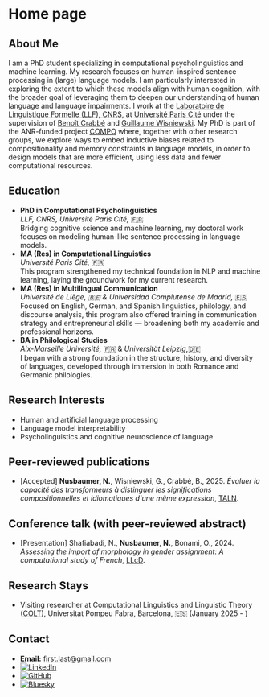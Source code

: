 # Home page

## About Me
I am a PhD student specializing in computational psycholinguistics and machine learning. My research focuses on human-inspired sentence processing in (large) language models. I am particularly interested in exploring the extent to which these models align with human cognition, with the broader goal of leveraging them to deepen our understanding of human language and language impairments. I work at the [Laboratoire de Linguistique Formelle (LLF), CNRS](http://www.llf.cnrs.fr/fr/presentation), at [Université Paris Cité](https://u-paris.fr) under the supervision of [Benoît Crabbé](https://scholar.google.com/citations?user=9vyYVd0AAAAJ&hl=fr&oi=ao) and [Guillaume Wisniewski](https://scholar.google.com/citations?user=knVG9GIAAAAJ&hl=fr&oi=ao). My PhD is part of the ANR-funded project [COMPO](https://anr-compo.github.io) where, together with other research groups, we explore ways to embed inductive biases related to compositionality and memory constraints in language models, in order to design models that are more efficient, using less data and fewer computational resources.

## Education
- **PhD in Computational Psycholinguistics** <br>
  _LLF, CNRS, Université Paris Cité,_ 🇫🇷 <br>
  Bridging cognitive science and machine learning, my doctoral work focuses on modeling human-like sentence processing in language models.
- **MA (Res) in Computational Linguistics** <br>
  _Université Paris Cité,_ 🇫🇷<br>
  This program strengthened my technical foundation in NLP and machine learning, laying the groundwork for my current research.
- **MA (Res) in Multilingual Communication** <br>
  _Université de Liège, 🇧🇪 & Universidad Complutense de Madrid,_ 🇪🇸<br>
  Focused on English, German, and Spanish linguistics, philology, and discourse analysis, this program also offered training in communication strategy and entrepreneurial skills — broadening both my academic and professional horizons.
- **BA in Philological Studies** <br>
  _Aix-Marseille Université,_ 🇫🇷 & _Universität Leipzig_,🇩🇪<br>
  I began with a strong foundation in the structure, history, and diversity of languages, developed through immersion in both Romance and Germanic philologies.

## Research Interests
- Human and artificial language processing
- Language model interpretability
- Psycholinguistics and cognitive neuroscience of language

## Peer-reviewed publications
- [Accepted] **Nusbaumer, N.**, Wisniewski, G., Crabbé, B., 2025. _Évaluer la capacité des transformeurs à distinguer les significations compositionnelles et idiomatiques d'une même expression_, [TALN](https://coria-taln-2025.lis-lab.fr).

## Conference talk (with peer-reviewed abstract)
- [Presentation] Shafiabadi, N., **Nusbaumer, N.**, Bonami, O., 2024. _Assessing the import of morphology in gender assignment: A computational study of French_, [LLcD](https://llcd2024.sciencesconf.org).

## Research Stays
- Visiting researcher at Computational Linguistics and Linguistic Theory ([COLT](https://www.upf.edu/web/colt)), Universitat Pompeu Fabra, Barcelona, 🇪🇸 (January 2025 - ) 

## Contact
- **Email:** first.last@gmail.com
- [![LinkedIn](https://img.shields.io/badge/LinkedIn-Profile-black?logo=linkedin)](https://fr.linkedin.com/in/nina-nusbaumer-752aab182/en)
- [![GitHub](https://img.shields.io/badge/GitHub-Profile-black?logo=github)](https://github.com/NinaNusb)
- [![Bluesky](https://img.shields.io/badge/BlueSky-Profile-black?logo=bluesky)](https://bsky.app/profile/nina-nusbaumer.bsky.social)


